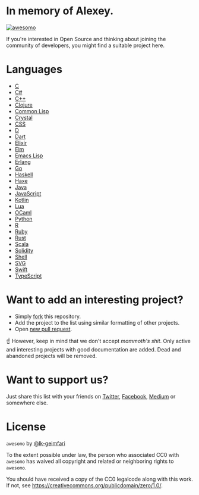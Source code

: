 # In memory of Alexey.


[![awesomo](https://github.com/lk-geimfari/awesomo/assets/15812620/48c05000-9898-4603-882d-a143399f18cc)](https://github.com/lk-geimfari/awesomo)

If you're interested in Open Source and thinking about joining the community of developers, you might find a suitable project here.

# Languages

 - [C](languages/C.md)
 - [C#](languages/C%23.md)
 - [C++](languages/C%2B%2B.md)
 - [Clojure](languages/CLOJURE.md)
 - [Common Lisp](languages/COMMON_LISP.md)
 - [Crystal](languages/CRYSTAL.md)
 - [CSS](languages/CSS.md)
 - [D](languages/D.md)
 - [Dart](languages/DART.md)
 - [Elixir](languages/ELIXIR.md)
 - [Elm](languages/ELM.md)
 - [Emacs Lisp](languages/EMACS_LISP.md)
 - [Erlang](languages/ERLANG.md)
 - [Go](languages/GOLANG.md)
 - [Haskell](languages/HASKELL.md)
 - [Haxe](languages/HAXE.md)
 - [Java](languages/JAVA.md)
 - [JavaScript](languages/JAVASCRIPT.md)
 - [Kotlin](languages/KOTLIN.md)
 - [Lua](languages/LUA.md)
 - [OCaml](languages/OCAML.md)
 - [Python](languages/PYTHON.md)
 - [R](languages/R.md)
 - [Ruby](languages/RUBY.md)
 - [Rust](languages/RUST.md)
 - [Scala](languages/SCALA.md)
 - [Solidity](languages/SOLIDITY.md)
 - [Shell](languages/SHELL.md)
 - [SVG](languages/SVG.md)
 - [Swift](languages/SWIFT.md)
 - [TypeScript](languages/TYPESCRIPT.md)

# Want to add an interesting project?

- Simply [fork](https://github.com/lk-geimfari/awesomo/) this repository.
- Add the project to the list using similar formatting of other projects.
- Open [new pull request](https://github.com/lk-geimfari/awesomo/compare).

:point_up: However, keep in mind that we don't accept *mammoth's shit*. Only active and interesting projects with good documentation are added. Dead and abandoned projects will be removed.

# Want to support us?

Just share this list with your friends on [Twitter](https://twitter.com/), [Facebook](https://www.facebook.com/), [Medium](http://medium.com) or somewhere else.

# License

`awesomo` by [@lk-geimfari](https://github.com/lk-geimfari)

To the extent possible under law, the person who associated CC0 with `awesomo` has waived all copyright and related or neighboring rights to `awesomo`.

You should have received a copy of the CC0 legalcode along with this work. If not, see https://creativecommons.org/publicdomain/zero/1.0/.
